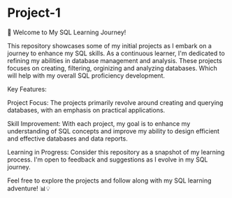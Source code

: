 # Project-1
🚀 Welcome to My SQL Learning Journey!  

This repository showcases some of my initial projects as I embark on a journey to enhance my SQL skills. As a continuous learner, I'm dedicated to refining my abilities in database management and analysis. These projects focuses on creating, filtering, orginizing and analyzing databases. Which will help with my overall SQL proficiency development. 

Key Features:

Project Focus: The projects primarily revolve around creating and querying databases, with an emphasis on practical 
applications.

Skill Improvement: With each project, my goal is to enhance my understanding of SQL concepts and improve my ability to design efficient and effective databases and data reports.

Learning in Progress: Consider this repository as a snapshot of my learning process. I'm open to feedback and suggestions as I evolve in my SQL journey.

Feel free to explore the projects and follow along with my SQL learning adventure! 📊💡
